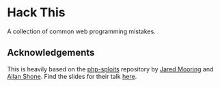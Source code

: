 # Hack This
A collection of common web programming mistakes.

## Acknowledgements
This is heavily based on the [php-sploits](https://github.com/jadz/php-sploits) repository by [Jared Mooring](https://github.com/jadz) and [Allan Shone](https://github.com/CerealBoy). Find the slides for their talk [here](http://www.slideshare.net/CerealBoy/sydphp-security).
